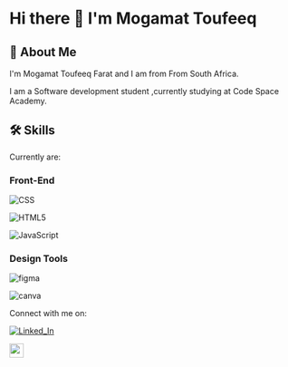 
# Hi there 👋 I'm Mogamat Toufeeq 


## 🚀 About Me
I'm Mogamat Toufeeq Farat and I am from From South Africa.

I am a Software development student ,currently studying at Code Space Academy.




## 🛠 Skills
Currently are:

### Front-End 

![CSS](https://img.shields.io/badge/css-%231572B6.svg?style=for-the-badge&logo=css3&logoColor=white)

![HTML5](https://img.shields.io/badge/html5-%23E34F26.svg?style=for-the-badge&logo=html5&logoColor=white)

![JavaScript](https://img.shields.io/badge/javascript-%23323330.svg?style=for-the-badge&logo=javascript&logoColor=%23F7DF1E)

### Design Tools

![figma](https://img.shields.io/badge/figma-000000?style=for-the-badge&logo=figma&logoColor=white)

![canva](https://img.shields.io/badge/canva-00C4CC?style=for-the-badge&logo=canva&logoColor=white)





Connect with me on:

[![Linked_In](https://img.shields.io/badge/Linked_In-0077B5?style=for-the-badge&logo=LinkedIn&logoColor=white)](https://www.linkedin.com/in/mogamat-toufeeq-farat-a5bb72271/)

<a href="mailto:toufeeqfarat@gmail.com" target="_blank"><img height="25" src = "https://img.shields.io/badge/gmail-c14438?&style=for-the-badge&logo=gmail&logoColor=white"></a>












